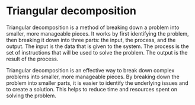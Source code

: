 # Triangular decomposition

Triangular decomposition is a method of breaking down a problem into smaller, more manageable pieces. It works by first identifying the problem, then breaking it down into three parts: the input, the process, and the output. The input is the data that is given to the system. The process is the set of instructions that will be used to solve the problem. The output is the result of the process.

Triangular decomposition is an effective way to break down complex problems into smaller, more manageable pieces. By breaking down the problem into smaller parts, it is easier to identify the underlying issues and to create a solution. This helps to reduce time and resources spent on solving the problem.
